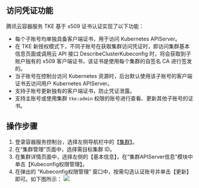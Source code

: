 ## 访问凭证功能
腾讯云容器服务 TKE 基于 x509 证书认证实现了以下功能：
- 每个子账号均单独具备客户端证书，用于访问 Kubernetes APIServer。
- 在 TKE 新授权模式下，不同子账号在获取集群访问凭证时，即访问集群基本信息页面或调用云 API 接口 DescribeClusterKubeconfig 时，将会获取到子账户独有的 x509 客户端证书，该证书是使用每个集群的自签名 CA 进行签发的。
- 当子账号在控制台访问 Kubernetes 资源时，后台默认使用该子账号的客户端证书去访问用户 Kubernetes APIServer。
- 支持子账号更新独有的客户端证书，防止凭证泄露。
- 支持主账号或使用集群 `tke:admin` 权限的账号进行查看、更新其他子账号的证书。

## 操作步骤
1. 登录容器服务控制台，选择左侧导航栏中的【[集群](https://console.cloud.tencent.com/tke2/cluster)】。
2. 在“集群管理”页面中，选择需目标集群 ID。
3. 在集群详情页面中，选择左侧的【基本信息】，在“集群APIServer信息”模块中单击【Kubeconfig权限管理】。
4. 在弹出的 “Kubeconfig权限管理” 窗口中，按需勾选认证账号并单击【更新】即可。如下图所示：
![](https://main.qcloudimg.com/raw/465c1fa8e4b385cf5d66bbdfba598217.png)

